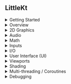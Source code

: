 ## LittleKt

<details>
<summary>Getting Started</summary>
<div markdown="1">
-   [First application](/wiki/starting/first-application)
-   [First game](/wiki/starting/first-game)
</div>
</details>

<details>
<summary>Overview</summary>
<div markdown="1">
-   [Context and ContextListener](/wiki/framework/context-and-contextlistener)
-   [The Game Class](/wiki/framework/the-game-class)
-   [Logging](/wiki/framework/logging)
</div>
</details>

<details>
<summary>2D Graphics</summary>
<div markdown="1">
-   [SpriteBatch](/wiki/2d/spritebatch)
-   [Textures and TextureSlices](/wiki/2d/textures-and-textureslices)
-   [Texture Atlas]
-   [Fonts]
    -   [Bitmap Fonts](/wiki/2d/fonts/bitmap-fonts)
    -   [TTF Files and Rendering]
    -   [Glyph Layouts](/wiki/2d/fonts/glyph-layouts)
-   [Cameras and Viewports]
-   [Animations]
-   [Particles]
-   [2D Meshes]
-   [Frame Buffer Objects]
-   [Tilemaps]
    -   [LDtk](/wiki/2d/tilemaps/ldtk)
    -   [Tiled]
</div>
</details>

<details>
<summary>Audio</summary>
<div markdown="1">
-   [Audio Clips](/wiki/audio/audio-clips)
-   [Audio Streaming](/wiki/audio/audio-streaming)
</div>
</details>

<details>
<summary>Math</summary>
<div markdown="1">
-   Vectors
-   Matrices
-   Utility extensions
</div>
</details>

<details>
<summary>Inputs</summary>
<div markdown="1">
-   [Mouse and Keyboard](/wiki/input/mouse-and-keyboard)
-   [Gamepads](/wiki/input/gamepads)
-   Types
    -   [Polling](/wiki/input/types/polling)
    -   [Event based](/wiki/input/types/event-based)
-   [Cursor](/wiki/input/cursor)
</div>
</details>

<details>
<summary>I/O</summary>
<div markdown="1">
-   [Virtual File System](/wiki/io/virtual-file-system)
-   [Assets](/wiki/io/assets)
</div>
</details>

<details>
<summary>User Interface (UI)</summary>
<div markdown="1">

</div>
</details>

<details>
<summary>Viewports</summary>
<div markdown="1">

</div>
</details>

<details>
<summary>Shading</summary>
<div markdown="1">
-   [Shaders]
-   [GLSL Generator]
</div>
</details>

<details>
<summary>Multi-threading / Coroutines</summary>
<div markdown="1">
-   [Coroutines and Threads](/wiki/framework/coroutines-and-threads)
</div>
</details>

<details>
<summary>Debugging</summary>
<div markdown="1">
-   [OpenGL stats and other GL related calls]
</div>
</details>
